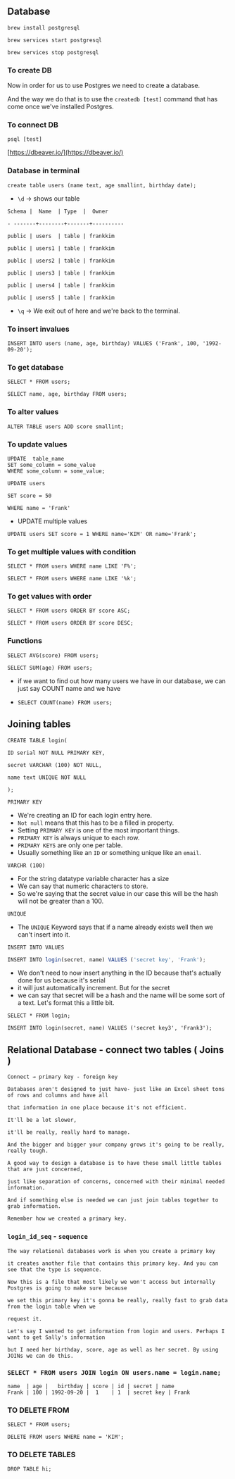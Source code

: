 ## Database

`brew install postgresql`

`brew services start postgresql`

`brew services stop postgresql`

### To create DB

Now in order for us to use Postgres we need to create a database.      

And the way we do that is to use the `createdb [test]`  command that has come once we've installed Postgres.

### To connect DB

`psql [test]`

[https://dbeaver.io/](https://dbeaver.io/)

### Database in terminal

`create table users (name text, age smallint, birthday date);`

- `\d` → shows our table
```
Schema |  Name  | Type  |  Owner

- -------+--------+-------+----------

public | users  | table | frankkim

public | users1 | table | frankkim

public | users2 | table | frankkim

public | users3 | table | frankkim

public | users4 | table | frankkim

public | users5 | table | frankkim
```
- `\q` →  We exit out of here and we're back to the terminal.

### To insert invalues

`INSERT INTO users (name, age, birthday) VALUES ('Frank', 100, '1992-09-20');`

### To get database

`SELECT * FROM users;`

`SELECT name, age, birthday FROM users;`

### To alter values

`ALTER TABLE users ADD score smallint;`

### To update values
```
UPDATE  table_name
SET some_column = some_value
WHERE some_column = some_value;
```
`UPDATE users` 

`SET score = 50` 

`WHERE name = 'Frank'`

- UPDATE multiple values

`UPDATE users SET score = 1 WHERE name='KIM' OR name='Frank';`

### To get multiple values with condition

`SELECT * FROM users WHERE name LIKE 'F%';`

`SELECT * FROM users WHERE name LIKE '%k';`

### To get values with order

`SELECT * FROM users ORDER BY score ASC;`

`SELECT * FROM users ORDER BY score DESC;`

### Functions

`SELECT AVG(score) FROM users;`

`SELECT SUM(age) FROM users;`

- if we want to find out how many users we have in our database, we can just say COUNT name and we have


- `SELECT COUNT(name) FROM users;`

## Joining tables

`CREATE TABLE login(`

`ID serial NOT NULL PRIMARY KEY,` 

`secret VARCHAR (100) NOT NULL,` 

`name text UNIQUE NOT NULL`

`);`

`PRIMARY KEY`

- We're creating an ID for each login entry here.
- `Not null` means that this has to be a filled in property.
- Setting `PRIMARY KEY` is one of the most important things.
- `PRIMARY KEY` is always unique to each row.
- `PRIMARY KEYS` are only one per table.
- Usually something like an `ID` or something unique like an `email`.

`VARCHR (100)`

- For the string datatype variable character has a size
- We can say that numeric characters to store.
- So we're saying that the secret value in our case this will be the hash will not be greater than a 100.

`UNIQUE`

- The `UNIQUE` Keyword says that if a name already exists well then we can't insert into it.

`INSERT INTO VALUES`

```jsx
INSERT INTO login(secret, name) VALUES ('secret key', 'Frank');
```

- We don't need to now insert anything in the ID because that's actually done for us because it's serial
- it will just automatically increment. But for the secret
- we can say that secret will be a hash and the name will be some sort of a text. Let's format this a little bit.

`SELECT * FROM login;`

`INSERT INTO login(secret, name) VALUES ('secret key3', 'Frank3');`

## Relational Database - connect two tables ( Joins )

`Connect → primary key - foreign key`
```
Databases aren't designed to just have- just like an Excel sheet tons of rows and columns and have all

that information in one place because it's not efficient.

It'll be a lot slower,

it'll be really, really hard to manage.

And the bigger and bigger your company grows it's going to be really, really tough.

A good way to design a database is to have these small little tables that are just concerned,

just like separation of concerns, concerned with their minimal needed information.

And if something else is needed we can just join tables together to grab information.

Remember how we created a primary key. 
```
### `login_id_seq` - `sequence`

`The way relational databases work is when you create a primary key`

`it creates another file that contains this primary key. And you can see that the type is sequence.`
```
Now this is a file that most likely we won't access but internally Postgres is going to make sure because

we set this primary key it's gonna be really, really fast to grab data from the login table when we

request it.

Let's say I wanted to get information from login and users. Perhaps I want to get Sally's information

but I need her birthday, score, age as well as her secret. By using JOINs we can do this.
```
### `SELECT * FROM users JOIN login ON users.name = login.name;`
```
name  | age |   birthday | score | id | secret | name
Frank | 100 | 1992-09-20 |  1    | 1  | secret key | Frank
```
### TO DELETE FROM

`SELECT * FROM users;`

`DELETE FROM users WHERE name = 'KIM';`

### TO DELETE TABLES

`DROP TABLE hi;`